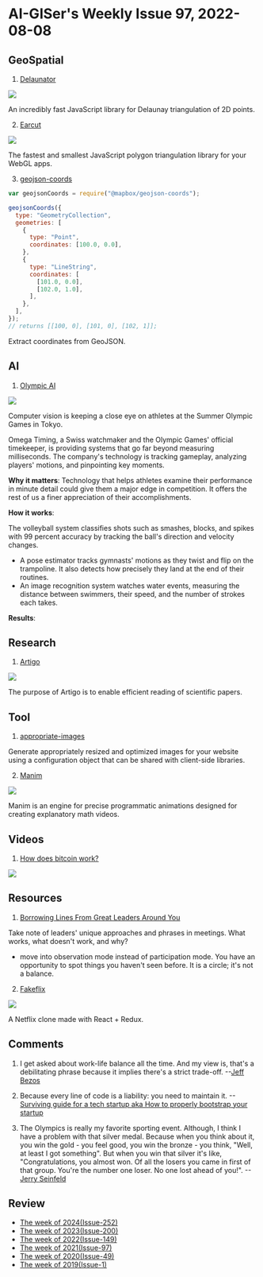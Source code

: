 # AI-GISer's Weekly Issue 97, 2022-08-08

## GeoSpatial

1. [Delaunator](https://github.com/mapbox/delaunator)

![](https://github.com/mapbox/delaunator/raw/master/delaunator.png)

An incredibly fast JavaScript library for Delaunay triangulation of 2D points.

2. [Earcut](https://github.com/mapbox/earcut)

![](https://cloud.githubusercontent.com/assets/25395/5778431/e8ec0c10-9da3-11e4-8d4e-a2ced6a7d2b7.png)

The fastest and smallest JavaScript polygon triangulation library for your WebGL apps.

3. [geojson-coords](https://github.com/mapbox/geojson-coords)

```js
var geojsonCoords = require("@mapbox/geojson-coords");

geojsonCoords({
  type: "GeometryCollection",
  geometries: [
    {
      type: "Point",
      coordinates: [100.0, 0.0],
    },
    {
      type: "LineString",
      coordinates: [
        [101.0, 0.0],
        [102.0, 1.0],
      ],
    },
  ],
});
// returns [[100, 0], [101, 0], [102, 1]];
```

Extract coordinates from GeoJSON.

## AI

1. [Olympic AI](https://read.deeplearning.ai/the-batch/issue-103/)

![](https://dl-staging-website.ghost.io/content/images/2021/08/VOLLEYBALL.gif)

Computer vision is keeping a close eye on athletes at the Summer Olympic Games in Tokyo.

Omega Timing, a Swiss watchmaker and the Olympic Games' official timekeeper, is providing systems that go far beyond measuring milliseconds. The company's technology is tracking gameplay, analyzing players' motions, and pinpointing key moments.

**Why it matters**: Technology that helps athletes examine their performance in minute detail could give them a major edge in competition. It offers the rest of us a finer appreciation of their accomplishments.

**How it works**:

The volleyball system classifies shots such as smashes, blocks, and spikes with 99 percent accuracy by tracking the ball's direction and velocity changes.

- A pose estimator tracks gymnasts' motions as they twist and flip on the trampoline. It also detects how precisely they land at the end of their routines.
- An image recognition system watches water events, measuring the distance between swimmers, their speed, and the number of strokes each takes.

**Results**:

## Research

1. [Artigo](https://artigopapers.io/)

![](https://artigopapers.io/static/media/searchNew.a6762b00.gif)

The purpose of Artigo is to enable efficient reading of scientific papers.

## Tool

1. [appropriate-images](https://github.com/mapbox/appropriate-images)

Generate appropriately resized and optimized images for your website using a configuration object that can be shared with client-side libraries.

2. [Manim](https://github.com/3b1b/manim)

![](https://raw.githubusercontent.com/3b1b/manim/master/logo/cropped.png)

Manim is an engine for precise programmatic animations designed for creating explanatory math videos.

## Videos

1. [How does bitcoin work?](https://www.3blue1brown.com/lessons/bitcoin)

![](https://3b1b-posts.us-east-1.linodeobjects.com//content/lessons/2017/bitcoin/block-ordering.png)

## Resources

1. [Borrowing Lines From Great Leaders Around You](https://larahogan.me/blog/borrow-lines-from-great-leaders/)

Take note of leaders' unique approaches and phrases in meetings. What works, what doesn't work, and why?

- move into observation mode instead of participation mode. You have an opportunity to spot things you haven't seen before. It is a circle; it's not a balance.

2. [Fakeflix](https://github.com/Th3Wall/Fakeflix)

![](https://camo.githubusercontent.com/5a1dc958469de1d7648247524aad4d3ee2cdfb6e2b5da75ba0bbc499973c4118/68747470733a2f2f63646e2e6a7364656c6976722e6e65742f67682f54683357616c6c2f6173736574732d63646e2f46616b65666c69782f46616b65666c69785f726561646d652e706e67)

A Netflix clone made with React + Redux.

## Comments

1. I get asked about work-life balance all the time. And my view is, that's a debilitating phrase because it implies there's a strict trade-off.
   --[Jeff Bezos](https://www.businessinsider.com/jeff-bezos-work-life-balance-debilitating-phrase-career-circle-2021-7)

2. Because every line of code is a liability: you need to maintain it.
   --[Surviving guide for a tech startup aka How to properly bootstrap your startup](https://blog.kalvad.com/surviving-guide-for-a-tech-startup/)

3. The Olympics is really my favorite sporting event. Although, I think I have a problem with that silver medal. Because when you think about it, you win the gold - you feel good, you win the bronze - you think, "Well, at least I got something". But when you win that silver it's like, "Congratulations, you almost won. Of all the losers you came in first of that group. You're the number one loser. No one lost ahead of you!".
   --[Jerry Seinfeld](https://news.ycombinator.com/item?id=28010560)

## Review

- [The week of 2024(Issue-252)](../2024/issue-252.md)
- [The week of 2023(Issue-200)](../2023/issue-200.md)
- [The week of 2022(Issue-149)](../2022/issue-149.md)
- [The week of 2021(Issue-97)](../2021/issue-97.md)
- [The week of 2020(Issue-49)](../2020/issue-49.md)
- [The week of 2019(Issue-1)](../2019/issue-1.md)
